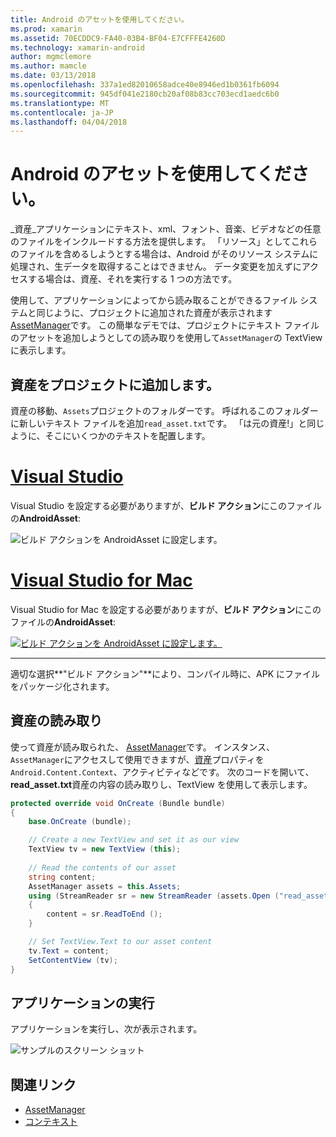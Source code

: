 ```yaml
---
title: Android のアセットを使用してください。
ms.prod: xamarin
ms.assetid: 70ECDDC9-FA40-03B4-BF04-E7CFFFE4260D
ms.technology: xamarin-android
author: mgmclemore
ms.author: mamcle
ms.date: 03/13/2018
ms.openlocfilehash: 337a1ed82010658adce40e8946ed1b0361fb6094
ms.sourcegitcommit: 945df041e2180cb20af08b83cc703ecd1aedc6b0
ms.translationtype: MT
ms.contentlocale: ja-JP
ms.lasthandoff: 04/04/2018
---
```

# <a name="using-android-assets"></a>Android のアセットを使用してください。

_資産_アプリケーションにテキスト、xml、フォント、音楽、ビデオなどの任意のファイルをインクルードする方法を提供します。 「リソース」としてこれらのファイルを含めるしようとする場合は、Android がそのリソース システムに処理され、生データを取得することはできません。 データ変更を加えずにアクセスする場合は、資産、それを実行する 1 つの方法です。

使用して、アプリケーションによってから読み取ることができるファイル システムと同じように、プロジェクトに追加された資産が表示されます[AssetManager](https://developer.xamarin.com/api/type/Android.Content.Res.AssetManager/)です。
この簡単なデモでは、プロジェクトにテキスト ファイルのアセットを追加しようとしての読み取りを使用して`AssetManager`の TextView に表示します。


## <a name="add-asset-to-project"></a>資産をプロジェクトに追加します。

資産の移動、`Assets`プロジェクトのフォルダーです。 呼ばれるこのフォルダーに新しいテキスト ファイルを追加`read_asset.txt`です。 「は元の資産!」と同じように、そこにいくつかのテキストを配置します。

# <a name="visual-studiotabvswin"></a>[Visual Studio](#tab/vswin)

Visual Studio を設定する必要がありますが、**ビルド アクション**にこのファイルの**AndroidAsset**:

![ビルド アクションを AndroidAsset に設定します。](android-assets-images/asset-properties-vs.png) 

# <a name="visual-studio-for-mactabvsmac"></a>[Visual Studio for Mac](#tab/vsmac)

Visual Studio for Mac を設定する必要がありますが、**ビルド アクション**にこのファイルの**AndroidAsset**:

[![ビルド アクションを AndroidAsset に設定します。](android-assets-images/asset-properties-xs-sml.png)](android-assets-images/asset-properties-xs.png#lightbox)

-----

適切な選択**"ビルド アクション"**により、コンパイル時に、APK にファイルをパッケージ化されます。


## <a name="reading-assets"></a>資産の読み取り

使って資産が読み取られた、 [AssetManager](https://developer.xamarin.com/api/type/Android.Content.Res.AssetManager/)です。 インスタンス、`AssetManager`にアクセスして使用できますが、[資産](https://developer.xamarin.com/api/property/Android.Content.Context.Assets/)プロパティを`Android.Content.Context`、アクティビティなどです。
次のコードを開いて、 **read_asset.txt**資産の内容の読み取りし、TextView を使用して表示します。

```csharp
protected override void OnCreate (Bundle bundle)
{
    base.OnCreate (bundle);

    // Create a new TextView and set it as our view
    TextView tv = new TextView (this);
    
    // Read the contents of our asset
    string content;
    AssetManager assets = this.Assets;
    using (StreamReader sr = new StreamReader (assets.Open ("read_asset.txt")))
    {
        content = sr.ReadToEnd ();
    }

    // Set TextView.Text to our asset content
    tv.Text = content;
    SetContentView (tv);
}
```


## <a name="running-the-application"></a>アプリケーションの実行

アプリケーションを実行し、次が表示されます。

![サンプルのスクリーン ショット](android-assets-images/screenshot.png)


## <a name="related-links"></a>関連リンク

- [AssetManager](https://developer.xamarin.com/api/type/Android.Content.Res.AssetManager/)
- [コンテキスト](https://developer.xamarin.com/api/type/Android.Content.Context/)
